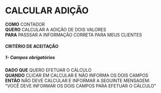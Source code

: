 # CALCULAR ADIÇÃO

**COMO** CONTADOR\
**QUERO** CALCULAR A ADIÇÃO DE DOIS VALORES\
**PARA** PASSSAR A INFORMAÇÃO CORRETA PARA MEUS CLIENTES

#### CRITÉRIO DE ACEITAÇÃO

##### 1- Campos obrigatórios
**DADO QUE** QUERO EFETUAR O CÁLCULO\
**QUANDO** CLICAR EM CALCULAR
E NÃO INFORMA OS DOIS CAMPOS\
**ENTÃO** NÃO DEVE CALCULAR E INFORMAR A SEGUINTE MENSAGEM: \"VOCÊ DEVE INFORMAR OS DOIS CAMPOS PARA EFETUAR O CÁLCULO"